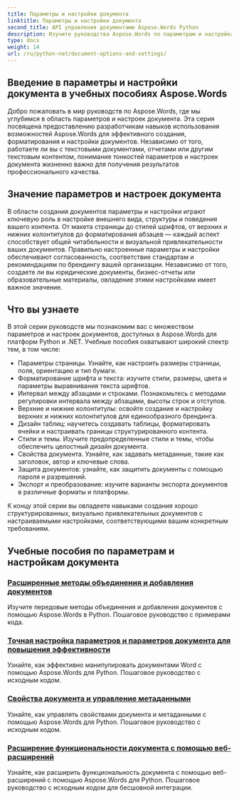 ```yaml
---
title: Параметры и настройки документа
linktitle: Параметры и настройки документа
second_title: API управления документами Aspose.Words Python
description: Изучите руководства Aspose.Words по параметрам и настройкам документа в Python и .NET. Научитесь оптимизировать создание и форматирование документов, используя пошаговые инструкции и примеры исходного кода.
type: docs
weight: 14
url: /ru/python-net/document-options-and-settings/
---
```


## Введение в параметры и настройки документа в учебных пособиях Aspose.Words

Добро пожаловать в мир руководств по Aspose.Words, где мы углубимся в область параметров и настроек документа. Эта серия посвящена предоставлению разработчикам навыков использования возможностей Aspose.Words для эффективного создания, форматирования и настройки документов. Независимо от того, работаете ли вы с текстовыми документами, отчетами или другим текстовым контентом, понимание тонкостей параметров и настроек документа жизненно важно для получения результатов профессионального качества.

## Значение параметров и настроек документа

В области создания документов параметры и настройки играют ключевую роль в настройке внешнего вида, структуры и поведения вашего контента. От макета страницы до стилей шрифтов, от верхних и нижних колонтитулов до форматирования абзацев — каждый аспект способствует общей читабельности и визуальной привлекательности ваших документов. Правильно настроенные параметры и настройки обеспечивают согласованность, соответствие стандартам и рекомендациям по брендингу вашей организации. Независимо от того, создаете ли вы юридические документы, бизнес-отчеты или образовательные материалы, овладение этими настройками имеет важное значение.

## Что вы узнаете

В этой серии руководств мы познакомим вас с множеством параметров и настроек документов, доступных в Aspose.Words для платформ Python и .NET. Учебные пособия охватывают широкий спектр тем, в том числе:

- Параметры страницы. Узнайте, как настроить размеры страницы, поля, ориентацию и тип бумаги.
- Форматирование шрифта и текста: изучите стили, размеры, цвета и параметры выравнивания текста шрифтов.
- Интервал между абзацами и строками. Познакомьтесь с методами регулировки интервала между абзацами, высоты строк и отступов.
- Верхние и нижние колонтитулы: освойте создание и настройку верхних и нижних колонтитулов для единообразного брендинга.
- Дизайн таблиц: научитесь создавать таблицы, форматировать ячейки и настраивать границы структурированного контента.
- Стили и темы. Изучите предопределенные стили и темы, чтобы обеспечить целостный дизайн документа.
- Свойства документа. Узнайте, как задавать метаданные, такие как заголовок, автор и ключевые слова.
- Защита документов: узнайте, как защитить документы с помощью пароля и разрешений.
- Экспорт и преобразование: изучите варианты экспорта документов в различные форматы и платформы.

К концу этой серии вы овладеете навыками создания хорошо структурированных, визуально привлекательных документов с настраиваемыми настройками, соответствующими вашим конкретным требованиям.

## Учебные пособия по параметрам и настройкам документа
### [Расширенные методы объединения и добавления документов](./join-append-documents/)
Изучите передовые методы объединения и добавления документов с помощью Aspose.Words в Python. Пошаговое руководство с примерами кода.
### [Точная настройка параметров и параметров документа для повышения эффективности](./manage-document-options-settings/)
Узнайте, как эффективно манипулировать документами Word с помощью Aspose.Words для Python. Пошаговое руководство с исходным кодом.
### [Свойства документа и управление метаданными](./document-properties-metadata/)
Узнайте, как управлять свойствами документа и метаданными с помощью Aspose.Words для Python. Пошаговое руководство с исходным кодом.
### [Расширение функциональности документа с помощью веб-расширений](./document-functionality-web-extensions/)
Узнайте, как расширить функциональность документа с помощью веб-расширений с помощью Aspose.Words для Python. Пошаговое руководство с исходным кодом для бесшовной интеграции.